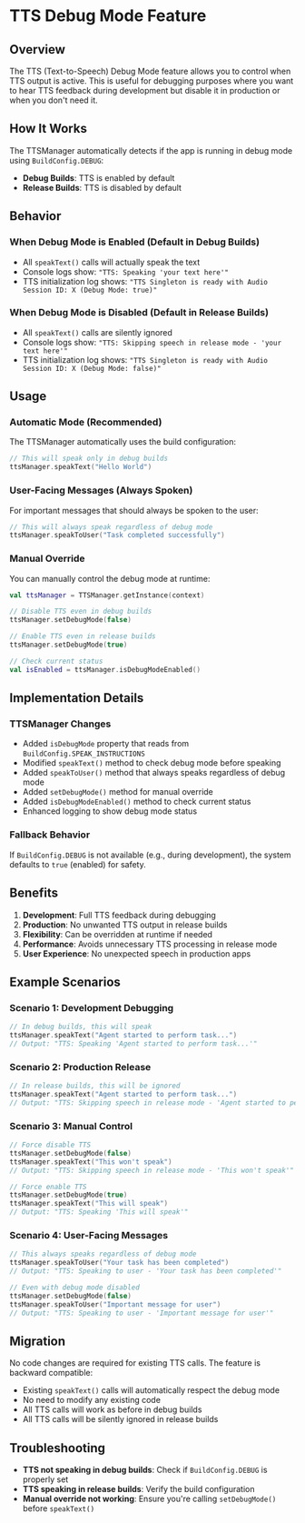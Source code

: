 # TTS Debug Mode Feature

## Overview

The TTS (Text-to-Speech) Debug Mode feature allows you to control when TTS output is active. This is useful for debugging purposes where you want to hear TTS feedback during development but disable it in production or when you don't need it.

## How It Works

The TTSManager automatically detects if the app is running in debug mode using `BuildConfig.DEBUG`:

- **Debug Builds**: TTS is enabled by default
- **Release Builds**: TTS is disabled by default

## Behavior

### When Debug Mode is Enabled (Default in Debug Builds)
- All `speakText()` calls will actually speak the text
- Console logs show: `"TTS: Speaking 'your text here'"`
- TTS initialization log shows: `"TTS Singleton is ready with Audio Session ID: X (Debug Mode: true)"`

### When Debug Mode is Disabled (Default in Release Builds)
- All `speakText()` calls are silently ignored
- Console logs show: `"TTS: Skipping speech in release mode - 'your text here'"`
- TTS initialization log shows: `"TTS Singleton is ready with Audio Session ID: X (Debug Mode: false)"`

## Usage

### Automatic Mode (Recommended)
The TTSManager automatically uses the build configuration:

```kotlin
// This will speak only in debug builds
ttsManager.speakText("Hello World")
```

### User-Facing Messages (Always Spoken)
For important messages that should always be spoken to the user:

```kotlin
// This will always speak regardless of debug mode
ttsManager.speakToUser("Task completed successfully")
```

### Manual Override
You can manually control the debug mode at runtime:

```kotlin
val ttsManager = TTSManager.getInstance(context)

// Disable TTS even in debug builds
ttsManager.setDebugMode(false)

// Enable TTS even in release builds
ttsManager.setDebugMode(true)

// Check current status
val isEnabled = ttsManager.isDebugModeEnabled()
```

## Implementation Details

### TTSManager Changes
- Added `isDebugMode` property that reads from `BuildConfig.SPEAK_INSTRUCTIONS`
- Modified `speakText()` method to check debug mode before speaking
- Added `speakToUser()` method that always speaks regardless of debug mode
- Added `setDebugMode()` method for manual override
- Added `isDebugModeEnabled()` method to check current status
- Enhanced logging to show debug mode status

### Fallback Behavior
If `BuildConfig.DEBUG` is not available (e.g., during development), the system defaults to `true` (enabled) for safety.

## Benefits

1. **Development**: Full TTS feedback during debugging
2. **Production**: No unwanted TTS output in release builds
3. **Flexibility**: Can be overridden at runtime if needed
4. **Performance**: Avoids unnecessary TTS processing in release mode
5. **User Experience**: No unexpected speech in production apps

## Example Scenarios

### Scenario 1: Development Debugging
```kotlin
// In debug builds, this will speak
ttsManager.speakText("Agent started to perform task...")
// Output: "TTS: Speaking 'Agent started to perform task...'"
```

### Scenario 2: Production Release
```kotlin
// In release builds, this will be ignored
ttsManager.speakText("Agent started to perform task...")
// Output: "TTS: Skipping speech in release mode - 'Agent started to perform task...'"
```

### Scenario 3: Manual Control
```kotlin
// Force disable TTS
ttsManager.setDebugMode(false)
ttsManager.speakText("This won't speak")
// Output: "TTS: Skipping speech in release mode - 'This won't speak'"

// Force enable TTS
ttsManager.setDebugMode(true)
ttsManager.speakText("This will speak")
// Output: "TTS: Speaking 'This will speak'"
```

### Scenario 4: User-Facing Messages
```kotlin
// This always speaks regardless of debug mode
ttsManager.speakToUser("Your task has been completed")
// Output: "TTS: Speaking to user - 'Your task has been completed'"

// Even with debug mode disabled
ttsManager.setDebugMode(false)
ttsManager.speakToUser("Important message for user")
// Output: "TTS: Speaking to user - 'Important message for user'"
```

## Migration

No code changes are required for existing TTS calls. The feature is backward compatible:

- Existing `speakText()` calls will automatically respect the debug mode
- No need to modify any existing code
- All TTS calls will work as before in debug builds
- All TTS calls will be silently ignored in release builds

## Troubleshooting

- **TTS not speaking in debug builds**: Check if `BuildConfig.DEBUG` is properly set
- **TTS speaking in release builds**: Verify the build configuration
- **Manual override not working**: Ensure you're calling `setDebugMode()` before `speakText()` 